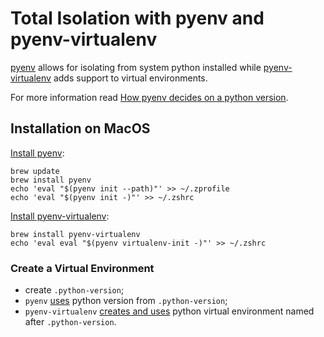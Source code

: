 # Total Isolation with pyenv and pyenv-virtualenv

[pyenv](https://github.com/pyenv/pyenv) allows for isolating from system python installed
while [pyenv-virtualenv](https://github.com/pyenv/pyenv-virtualenv) adds support to
virtual environments.

For more information read [How pyenv decides on a python
version](https://github.com/pyenv/pyenv#choosing-the-python-version).

## Installation on MacOS

[Install pyenv](https://github.com/pyenv/pyenv#homebrew-in-macos):

```
brew update
brew install pyenv
echo 'eval "$(pyenv init --path)"' >> ~/.zprofile
echo 'eval "$(pyenv init -)"' >> ~/.zshrc
```

[Install pyenv-virtualenv](https://github.com/pyenv/pyenv-virtualenv#installing-with-homebrew-for-macos-users):
```
brew install pyenv-virtualenv
echo 'eval eval "$(pyenv virtualenv-init -)"' >> ~/.zshrc
```

### Create a Virtual Environment

* create `.python-version`;
* `pyenv`
[uses](https://github.com/pyenv/pyenv#choosing-the-python-version)
python version from `.python-version`;
* `pyenv-virtualenv` [creates and
uses](https://github.com/pyenv/pyenv-virtualenv#activate-virtualenv)
python virtual environment named after `.python-version`.

